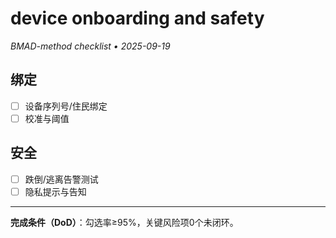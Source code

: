 # device onboarding and safety

_BMAD-method checklist • 2025-09-19_

## 绑定

- [ ] 设备序列号/住民绑定
- [ ] 校准与阈值

## 安全

- [ ] 跌倒/逃离告警测试
- [ ] 隐私提示与告知

---

**完成条件（DoD）**：勾选率≥95%，关键风险项0个未闭环。
